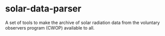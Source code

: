 # solar-data-parser
A set of tools to make the archive of solar radiation data from the voluntary observers program (CWOP) available to all.
